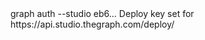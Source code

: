 <div id="termynal" data-termynal>
    <span data-ty="input"><span class="file-path"></span>graph auth --studio eb6...</span>
    <span data-ty> Deploy key set for https://api.studio.thegraph.com/deploy/</span>
</div>